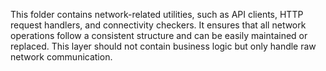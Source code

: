 This folder contains network-related utilities, such as API clients, HTTP request handlers, and connectivity checkers. It ensures that all network operations follow a consistent structure and can be easily maintained or replaced. This layer should not contain business logic but only handle raw network communication.